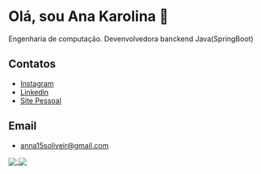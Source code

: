 # Olá, sou Ana Karolina 👋
Engenharia de computação.
Devenvolvedora banckend Java(SpringBoot)

## Contatos

 - [Instagram](https://awesomeopensource.com/project/elangosundar/awesome-README-templates)
 - [Linkedin](https://www.linkedin.com/in/karolina104016/)
 - [Site Pessoal](https://ana-karolina.netlify.app/)

## Email
- anna15soliveir@gmail.com

<a href="https://github.com/santoskarolina">
  <img align="center" src="https://github-readme-stats.vercel.app/api?username=santoskarolina&show_icons=true&theme=dracula&hide_title=true" />
</a>
<a href="https://github.com/santoskarolina">
  <img align="center" src="https://github-readme-stats.vercel.app/api/top-langs/?username=santoskarolina&layout=compact&theme=dracula" />
</a>
